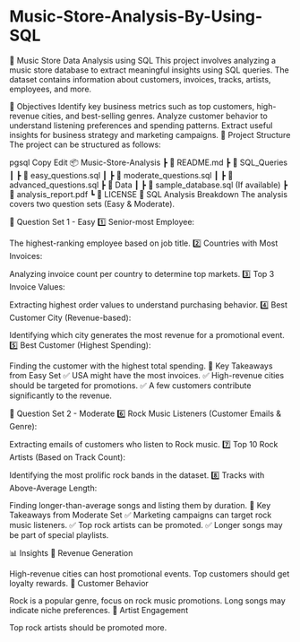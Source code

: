 # Music-Store-Analysis-By-Using-SQL

🎵 Music Store Data Analysis using SQL
This project involves analyzing a music store database to extract meaningful insights using SQL queries. The dataset contains information about customers, invoices, tracks, artists, employees, and more.

📌 Objectives
Identify key business metrics such as top customers, high-revenue cities, and best-selling genres.
Analyze customer behavior to understand listening preferences and spending patterns.
Extract useful insights for business strategy and marketing campaigns.
📂 Project Structure
The project can be structured as follows:

pgsql
Copy
Edit
📦 Music-Store-Analysis
 ┣ 📜 README.md
 ┣ 📂 SQL_Queries
 ┃ ┣ 📜 easy_questions.sql
 ┃ ┣ 📜 moderate_questions.sql
 ┃ ┣ 📜 advanced_questions.sql
 ┣ 📂 Data
 ┃ ┣ 📜 sample_database.sql (If available)
 ┣ 📜 analysis_report.pdf
 ┗ 📜 LICENSE
📑 SQL Analysis Breakdown
The analysis covers two question sets (Easy & Moderate).

🔹 Question Set 1 - Easy
1️⃣ Senior-most Employee:

The highest-ranking employee based on job title.
2️⃣ Countries with Most Invoices:

Analyzing invoice count per country to determine top markets.
3️⃣ Top 3 Invoice Values:

Extracting highest order values to understand purchasing behavior.
4️⃣ Best Customer City (Revenue-based):

Identifying which city generates the most revenue for a promotional event.
5️⃣ Best Customer (Highest Spending):

Finding the customer with the highest total spending.
📌 Key Takeaways from Easy Set ✅ USA might have the most invoices.
✅ High-revenue cities should be targeted for promotions.
✅ A few customers contribute significantly to the revenue.

🔹 Question Set 2 - Moderate
6️⃣ Rock Music Listeners (Customer Emails & Genre):

Extracting emails of customers who listen to Rock music.
7️⃣ Top 10 Rock Artists (Based on Track Count):

Identifying the most prolific rock bands in the dataset.
8️⃣ Tracks with Above-Average Length:

Finding longer-than-average songs and listing them by duration.
📌 Key Takeaways from Moderate Set ✅ Marketing campaigns can target rock music listeners.
✅ Top rock artists can be promoted.
✅ Longer songs may be part of special playlists.

📊 Insights
📌 Revenue Generation

High-revenue cities can host promotional events.
Top customers should get loyalty rewards.
📌 Customer Behavior

Rock is a popular genre, focus on rock music promotions.
Long songs may indicate niche preferences.
📌 Artist Engagement

Top rock artists should be promoted more.
